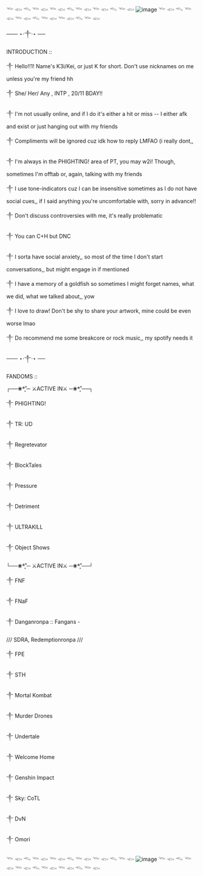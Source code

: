 𓆝 𓆟 𓆞 𓆝 𓆟 𓆝 𓆟 𓆞 𓆝 𓆟 𓆝 𓆟 𓆞 𓆝 𓆟
![image](https://github.com/user-attachments/assets/2af0e77a-17da-4633-8ba8-cd7b1b32ad86)
𓆝 𓆟 𓆞 𓆝 𓆟 𓆝 𓆟 𓆞 𓆝 𓆟 𓆝 𓆟 𓆞 𓆝 𓆟

─── ⋆⋅༒︎⋅⋆ ──

INTRODUCTION ::

༒︎ Hello!!1! Name's K3i/Kei, or just K for short. Don't use nicknames on me unless you're my friend hh

༒︎ She/ Her/ Any , INTP , 20/11 BDAY!!

༒︎ I'm not usually online, and if I do it's either a hit or miss -- I either afk and exist or just hanging out with my friends

༒︎ Compliments will be ignored cuz idk how to reply LMFAO (i really dont,,

༒︎ I'm always in the PHIGHTING! area of PT, you may w2i! Though, sometimes I'm offtab or, again, talking with my friends

༒︎ I use tone-indicators cuz I can be insensitive sometimes as I do not have social cues,, if I said anything you're uncomfortable with, sorry in advance!!

༒︎ Don't discuss controversies with me, it's really problematic

༒︎ You can C+H but DNC

༒︎ I sorta have social anxiety,, so most of the time I don't start conversations,, but might engage in if mentioned

༒︎ I have a memory of a goldfish so sometimes I might forget names, what we did, what we talked about,, yow

༒︎ I love to draw! Don't be shy to share your artwork, mine could be even worse lmao

༒︎ Do recommend me some breakcore or rock music,, my spotify needs it

─── ⋆⋅༒︎⋅⋆ ──

FANDOMS ::

┌──❀*̥˚─  ⚔ACTIVE IN⚔   ─❀*̥˚──┐

༒︎ PHIGHTING!

༒︎ TR: UD

༒︎ Regretevator

༒︎ BlockTales

༒︎ Pressure

༒︎ Detriment

༒︎ ULTRAKILL

༒︎ Object Shows

└──❀*̥˚─  ⚔ACTIVE IN⚔   ─❀*̥˚──┘

༒︎ FNF

༒︎ FNaF

༒︎ Danganronpa
:: Fangans -

/// SDRA, Redemptionronpa ///

༒︎ FPE

༒︎ STH

༒︎ Mortal Kombat

༒︎ Murder Drones

༒︎ Undertale

༒︎ Welcome Home

༒︎ Genshin Impact

༒︎ Sky: CoTL

༒︎ DvN

༒︎ Omori

𓆝 𓆟 𓆞 𓆝 𓆟 𓆝 𓆟 𓆞 𓆝 𓆟 𓆝 𓆟 𓆞 𓆝 𓆟
![image](https://github.com/user-attachments/assets/41f995cd-2a34-41ec-bdd1-211dc17b2135)
𓆝 𓆟 𓆞 𓆝 𓆟 𓆝 𓆟 𓆞 𓆝 𓆟 𓆝 𓆟 𓆞 𓆝 𓆟

